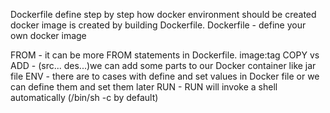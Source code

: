 Dockerfile define step by step how docker environment should be created
docker image is created by building Dockerfile.
Dockerfile - define your own docker image

FROM - it can be more FROM statements in Dockerfile. image:tag
COPY vs ADD - (src... des...)we can add some parts to our Docker container like jar file
ENV - there are to cases with define and set values in Docker file or we can define them and set them later
RUN - RUN <command> will invoke a shell automatically (/bin/sh -c by default)
